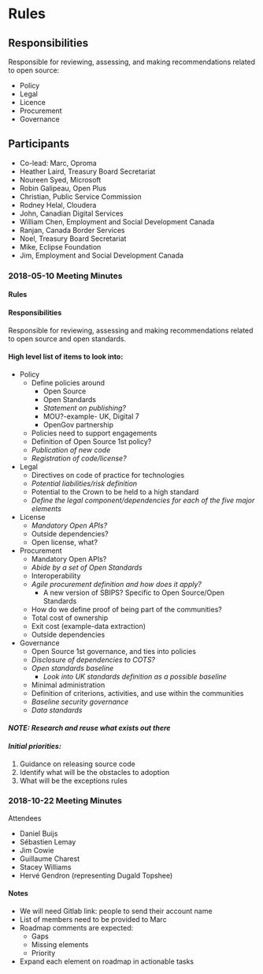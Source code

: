# Rules

## Responsibilities

Responsible for reviewing, assessing, and making recommendations related to open source:

* Policy
* Legal
* Licence
* Procurement
* Governance

## Participants

* Co-lead: Marc, Oproma
* Heather Laird, Treasury Board Secretariat
* Noureen Syed, Microsoft
* Robin Galipeau, Open Plus
* Christian, Public Service Commission
* Rodney Helal, Cloudera
* John, Canadian Digital Services
* William Chen, Employment and Social Development Canada
* Ranjan, Canada Border Services
* Noel, Treasury Board Secretariat
* Mike, Eclipse Foundation
* Jim, Employment and Social Development Canada

### 2018-05-10 Meeting Minutes 
#### Rules 
#### Responsibilities 
Responsible for reviewing, assessing and making recommendations related to open source and open standards.

#### High level list of items to look into:
* Policy
  * Define policies around
    * Open Source
    * Open Standards
    * _Statement on publishing?_
    * MOU?-example- UK, Digital 7
    * OpenGov partnership
  * Policies need to support engagements
  * Definition of Open Source 1st policy?
  * _Publication of new code_
  * _Registration of code/license?_
* Legal
  * Directives on code of practice for technologies
  * _Potential liabilities/risk definition_
  * Potential to the Crown to be held to a high standard
  * _Define the legal component/dependencies for each of the five major elements_
* License
  * _Mandatory Open APIs?_
  * Outside dependencies?
  * Open license, what?
* Procurement
  * Mandatory Open APIs?
  * _Abide by a set of Open Standards_
  * Interoperability
  * _Agile procurement definition and how does it apply?_
    * A new version of SBIPS? Specific to Open Source/Open Standards
  * How do we define proof of being part of the communities?
  * Total cost of ownership
  * Exit cost (example-data extraction)
  * Outside dependencies
* Governance
  * Open Source 1st governance, and ties into policies
  * _Disclosure of dependencies to COTS?_
  * _Open standards baseline_
    * _Look into UK standards definition as a possible baseline_
  * Minimal administration
  * Definition of criterions, activities, and use within the communities
  * _Baseline security governance_
  * _Data standards_

#### _NOTE: Research and reuse what exists out there_

#### _**Initial priorities:**_
1. Guidance on releasing source code
2. Identify what will be the obstacles to adoption
3. What will be the exceptions rules


### 2018-10-22 Meeting Minutes
Attendees
* Daniel Buijs
* Sébastien Lemay 
* Jim Cowie
* Guillaume Charest
* Stacey Williams 
* Hervé Gendron (representing Dugald Topshee)

#### Notes 
* We will need Gitlab link: people to send their account name 
* List of members need to be provided to Marc 
* Roadmap comments are expected: 
  * Gaps
  * Missing elements
  * Priority
* Expand each element on roadmap in actionable tasks 
